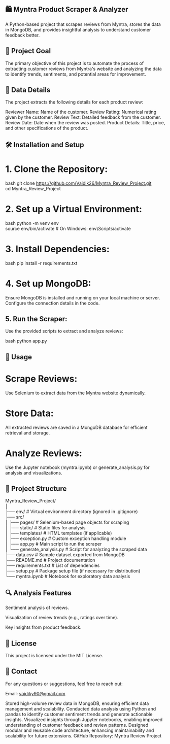 ## 🛍️ Myntra Product Scraper & Analyzer

A Python-based project that scrapes reviews from Myntra, stores the data in MongoDB, and provides insightful analysis to understand customer feedback better.

## 📝 Project Goal

The primary objective of this project is to automate the process of extracting customer reviews from Myntra's website and analyzing the data to identify trends, sentiments, and potential areas for improvement.

## 📂 Data Details

The project extracts the following details for each product review:

Reviewer Name: Name of the customer.
Review Rating: Numerical rating given by the customer.
Review Text: Detailed feedback from the customer.
Review Date: Date when the review was posted.
Product Details: Title, price, and other specifications of the product.

## 🛠️ Installation and Setup

# 1. Clone the Repository:

bash
git clone https://github.com/Vaidik26/Myntra_Review_Project.git  
cd Myntra_Review_Project  

# 2. Set up a Virtual Environment:

bash
python -m venv env  
source env/bin/activate  # On Windows: env\Scripts\activate  

# 3. Install Dependencies:

bash
pip install -r requirements.txt  

# 4. Set up MongoDB:

Ensure MongoDB is installed and running on your local machine or server.
Configure the connection details in the code.

## 5. Run the Scraper:

Use the provided scripts to extract and analyze reviews:

bash
python app.py  

## 🚀 Usage

# Scrape Reviews:

Use Selenium to extract data from the Myntra website dynamically.

# Store Data:

All extracted reviews are saved in a MongoDB database for efficient retrieval and storage.

# Analyze Reviews:

Use the Jupyter notebook (myntra.ipynb) or generate_analysis.py for analysis and visualizations.

## 📁 Project Structure

Myntra_Review_Project/  
│  
├── env/                     # Virtual environment directory (ignored in .gitignore)  
├── src/  
│   ├── pages/               # Selenium-based page objects for scraping  
│   ├── static/              # Static files for analysis  
│   ├── templates/           # HTML templates (if applicable)  
│   ├── exception.py         # Custom exception handling module  
│   ├── app.py               # Main script to run the scraper  
│   └── generate_analysis.py # Script for analyzing the scraped data  
├── data.csv                 # Sample dataset exported from MongoDB  
├── README.md                # Project documentation  
├── requirements.txt         # List of dependencies  
├── setup.py                 # Package setup file (if necessary for distribution)  
└── myntra.ipynb             # Notebook for exploratory data analysis  

## 🔍 Analysis Features

Sentiment analysis of reviews.

Visualization of review trends (e.g., ratings over time).

Key insights from product feedback.

## 📜 License

This project is licensed under the MIT License.

## 👥 Contact

For any questions or suggestions, feel free to reach out:

Email: vaidiky90@gmail.com

Stored high-volume review data in MongoDB, ensuring efficient data management and scalability.
Conducted data analysis using Python and pandas to identify customer sentiment trends and generate actionable insights.
Visualized insights through Jupyter notebooks, enabling improved understanding of customer feedback and review patterns.
Designed modular and reusable code architecture, enhancing maintainability and scalability for future extensions.
GitHub Repository: Myntra Review Project
